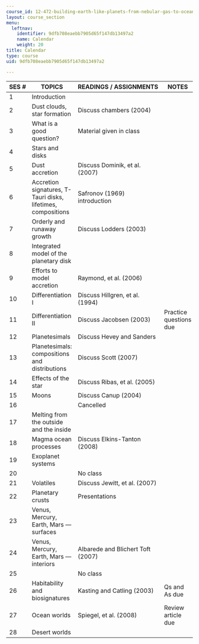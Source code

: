 ```yaml
---
course_id: 12-472-building-earth-like-planets-from-nebular-gas-to-ocean-worlds-fall-2008
layout: course_section
menu:
  leftnav:
    identifier: 9dfb708eaebb7905d65f147db13497a2
    name: Calendar
    weight: 20
title: Calendar
type: course
uid: 9dfb708eaebb7905d65f147db13497a2

---
```


| SES # | TOPICS | READINGS / ASSIGNMENTS | NOTES |
| --- | --- | --- | --- |
| 1 | Introduction | &nbsp; |
| 2 | Dust clouds, star formation | Discuss chambers (2004) | &nbsp; |
| 3 | What is a good question? | Material given in class | &nbsp; |
| 4 | Stars and disks | &nbsp; |
| 5 | Dust accretion | Discuss Dominik, et al. (2007) | &nbsp; |
| 6 | Accretion signatures, T-Tauri disks, lifetimes, compositions | Safronov (1969) introduction | &nbsp; |
| 7 | Orderly and runaway growth | Discuss Lodders (2003) | &nbsp; |
| 8 | Integrated model of the planetary disk | &nbsp; |
| 9 | Efforts to model accretion | Raymond, et al. (2006) | &nbsp; |
| 10 | Differentiation I | Discuss Hillgren, et al. (1994) | &nbsp; |
| 11 | Differentiation II | Discuss Jacobsen (2003) | Practice questions due |
| 12 | Planetesimals | Discuss Hevey and Sanders | &nbsp; |
| 13 | Planetesimals: compositions and distributions | Discuss Scott (2007) | &nbsp; |
| 14 | Effects of the star | Discuss Ribas, et al. (2005) | &nbsp; |
| 15 | Moons | Discuss Canup (2004) | &nbsp; |
| 16 | &nbsp; | Cancelled |
| 17 | Melting from the outside and the inside | &nbsp; |
| 18 | Magma ocean processes | Discuss Elkins-Tanton (2008) | &nbsp; |
| 19 | Exoplanet systems | &nbsp; |
| 20 | &nbsp; | No class |
| 21 | Volatiles | Discuss Jewitt, et al. (2007) | &nbsp; |
| 22 | Planetary crusts | Presentations | &nbsp; |
| 23 | Venus, Mercury, Earth, Mars — surfaces | &nbsp; |
| 24 | Venus, Mercury, Earth, Mars — interiors | Albarede and Blichert Toft (2007) | &nbsp; |
| 25 | &nbsp; | No class |
| 26 | Habitability and biosignatures | Kasting and Catling (2003) | Qs and As due |
| 27 | Ocean worlds | Spiegel, et al. (2008) | Review article due |
| 28 | Desert worlds | &nbsp; |
